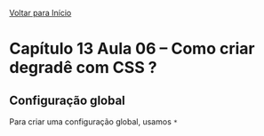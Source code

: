 [Voltar para Início](https://github.com/vinis-moraes/curso-html-css)
# Capítulo 13 Aula 06 – Como criar degradê com CSS ?
## Configuração global
Para criar uma configuração global, usamos `*`
